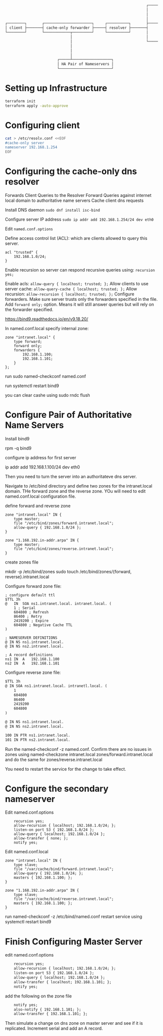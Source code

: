 ```txt
                                                                        ┌──────────────┐
                                                                 ┌──────┤ root servers │
                                                                 │      └──────────────┘
                                                                 │
                                                                 │      ┌──────────────┐
┌────────┐       ┌──────────────────────┐     ┌──────────┐       ├──────┤ tld servers  │
│ client ├───────┤ cache-only forwarder ├─────┤ resolver ├───────┤      └──────────────┘
└────────┘       └────────────┬─────────┘     └──────────┘       │
                              │                                  │     ┌──────────────────────┐
                              │                                  └─────┤ authoritative servers│
                              │                                        └──────────────────────┘
                              │
                              │
                        ┌─────┴──────────────────┐
                        │ HA Pair of Nameservers │
                        └────────────────────────┘
```


# Setting up Infrastructure

```bash
terraform init
terraform apply -auto-approve
```

# Configuring client

```bash
cat > /etc/resolv.conf <<EOF
#cache-only server
nameserver 192.168.1.254
EOF
```

# Configuring the cache-only dns resolver

Forwards Client Queries to the Resolver
Forward Queries against internet local domain to authoritative name servers
Cache client dns requests


Install DNS daemon
`sudo dnf install isc-bind`

Configure server IP address
`sudo ip addr add 192.168.1.254/24 dev eth0`

Edit
`named.conf.options`

Define access control list (ACL): which are clients allowed to query this server.

```shell
acl "trusted" {
	192.168.1.0/24;
}
```

Enable recursion so server can respond recursive queries using: `recursion yes;`

Enable acls: `allow-query { localhost; trusted; };`
Allow clients to use server cache: `allow-query-cache { localhost; trusted; };`
Allow recursion: `allow-recursion { localhost; trusted; };`
Configure forwarders.
Make sure server trusts only the forwarders specified in the file.
Add `forward only;` option. Means it will still answer queries but will rely on the forwarder specified.


https://bind9.readthedocs.io/en/v9.18.20/

In named.conf.local specify internal zone:

```shell
zone "intranet.local" {
	type forward;
	forward only;
	forwarders {
		192.168.1.100;
		192.168.1.101;
	}
};
```

run sudo named-checkconf named.conf

run systemctl restart bind9

you can clear cashe using sudo rndc flush

# Configure Pair of Authoritative Name Servers

Install bind9

rpm -q bind9

configure ip address for first server

ip addr add 192.168.1.100/24 dev eth0


Then you need to turn the server into an authoritateve dns server.

Navigate to /etc/bind directory and define two zones for the intranet.local domain. THe forward zone and the reverse zone. YOu will need to edit named.conf.local configuration file.


define forward and reverse zone

```
zone "intranet.local" IN {
	type master;
	file "/etc/bind/zones/forward.intranet.local";
	allow-query { 192.168.1.0/24 };
}

zone "1.168.192.in-addr.arpa" IN {
	type master;
	file "/etc/bind/zones/reverse.intranet.local";
}
```

create zones file

mkdir -p /etc/bind/zones
sudo touch /etc/bind/zones/{forward, reverse}.intranet.local

Configure forward zone file:

```
; configure default ttl
$TTL 3h
@	IN	SOA	ns1.intranet.local. intranet.local. (
	1 ; Serial
	604800 ; Refresh
	86400 ; Retry
	2419200 ; Expire
	604800 ; Negative Cache TTL
)

; NAMESERVER DEFINITIONS
@ IN NS ns1.intranet.local.
@ IN NS ns2.intranet.local.

; A record definitions
ns1	IN 	A	192.168.1.100
ns2	IN	A	192.168.1.101
```

Configure reverse zone file:

```txt
$TTL 3h
@ IN SOA ns1.intranet.local. intranetl.local. (
	1
	604800
	86400
	2419200
	604800
)

@ IN NS ns1.intranet.local.
@ IN NS ns2.intranet.local.

100 IN PTR ns1.intranet.local.
101 IN PTR ns2.intranet.local.
```

Run the named-checkconf -z named.conf.
Confirm there are no issues in zones using named-checkzone intranet.local zones/forward.intranet.local
and do the same for zones/reverse.intranet.local

You need to restart the service for the change to take effect.

# Configure the secondary nameserver


Edit named.conf.options

```
	recursion yes;
	allow-recursion { localhost; 192.168.1.0/24; };
	listen-on port 53 { 192.168.1.0/24 };
	allow-query { localhost; 192.168.1.0/24 };
	allow-transfer { none; };
	notify yes;
```

Edit named.conf.local

```
zone "intranet.local" IN {
	type slave;
	file "/var/cache/bind/forward.intranet.local";
	allow-query { 192.168.1.0/24; };
	masters { 192.168.1.100; };
}

zone "1.168.192.in-addr.arpa" IN {
	type slave;
	file "/var/cache/bind/reverse.intranet.local";
	masters { 192.168.1.100; };
}
```

run named-checkconf -z /etc/bind/named.conf
restart service using systemctl restart bind9

# Finish Configuring Master Server

edit named.conf.options

```txt
	recursion yes;
	allow-recursion { localhost; 192.168.1.0/24; };
	listen-on port 53 { 192.168.1.0/24 };
	allow-query { localhost; 192.168.1.0/24 };
	allow-transfer { localhost; 192.168.1.101; };
	notify yes;
```


add the following on the zone file
```txt
	notify yes;
	also-notify { 192.168.1.101; };
	allow-transfer { 192.168.1.101; };
```

Then simulate a change on dns zone on master server and see if it is replicated. Increment serial and add an A record.

